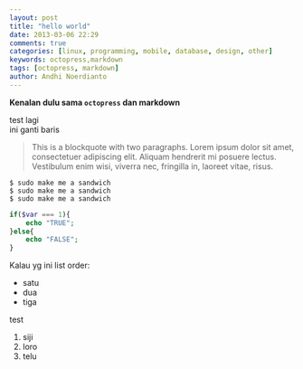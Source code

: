 ```yaml
---
layout: post
title: "hello world"
date: 2013-03-06 22:29
comments: true
categories: [linux, programming, mobile, database, design, other]
keywords: octopress,markdown
tags: [octopress, markdown]
author: Andhi Noerdianto
---
```

**Kenalan dulu sama `octopress` dan markdown** 

test lagi <br /> ini ganti baris

> This is a blockquote with two paragraphs. Lorem ipsum dolor sit amet,
consectetuer adipiscing elit. Aliquam hendrerit mi posuere lectus.
Vestibulum enim wisi, viverra nec, fringilla in, laoreet vitae, risus.

<!-- more -->

```
$ sudo make me a sandwich
$ sudo make me a sandwich
$ sudo make me a sandwich
```
``` php Testing Caption Code Snippet
if($var === 1){
	echo "TRUE";
}else{
	echo "FALSE";
}
```

Kalau yg ini list order:

- satu
- dua
- tiga

test

1. siji
2. loro
3. telu

